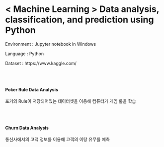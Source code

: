 # < Machine Learning > Data analysis, classification, and prediction using Python

<p> Environment : Jupyter notebook in Windows </p>
<p> Language : Python </p>
<p> Dataset : https://www.kaggle.com/

<br><br>

#### Poker Rule Data Analysis
<p> 포커의 Rule이 저장되어있는 데이터셋을 이용해 컴퓨터가 게임 룰을 학습 </p>

<br><br>

#### Churn Data Analysis
<p> 통신사에서의 고객 정보를 이용해 고객의 이탕 유무를 예측 </p>
